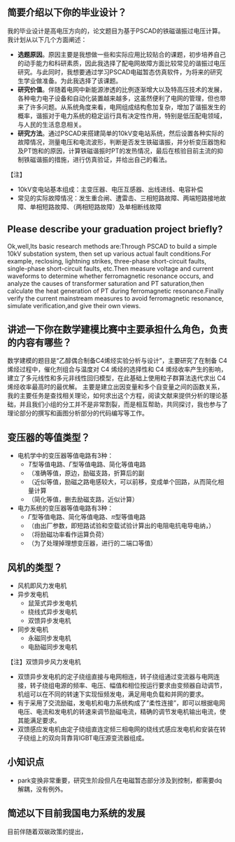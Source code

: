 ## 简要介绍以下你的毕业设计？

我的毕业设计是高电压方向的，论文题目为基于PSCAD的铁磁谐振过电压计算。我计划从以下几个方面阐述：

- **选题原因**。原因主要是我想做一些和实际应用比较贴合的课题，初步培养自己的动手能力和科研素质，因此我选择了配电网故障方面比较常见的谐振过电压研究。与此同时，我想要通过学习PSCAD电磁暂态仿真软件，为将来的研究生学业做准备。为此我选择了该课题。
- **研究价值**。伴随着电网中新能源渗透的比例逐渐增大以及特高压技术的发展，各种电力电子设备和自动化装置越来越多，这虽然便利了电网的管理，但也带来了许多问题。从系统角度来看，电网组成结构愈加复杂，增加了谐振发生的概率，谐振对于电力系统的稳定运行具有决定性作用，特别是低压配电领域，与人民的生活息息相关。
- **研究方法**。通过PSCAD来搭建简单的10kV变电站系统，然后设置各种实际的故障情况，测量电压和电流波形，判断是否发生铁磁谐振，并分析变压器饱和及PT饱和的原因，计算铁磁谐振时PT的发热情况，最后在核验目前主流的抑制铁磁谐振的措施，进行仿真验证，并给出自己的看法。
  
【注】

- 10kV变电站基本组成：主变压器、电压互感器、出线进线、电容补偿
- 常见的实际故障情况：发生重合闸、遭雷击、三相短路故障、两端短路接地故障、单相短路故障、（两相短路故障）及单相断线故障

## Please describe your graduation project briefly?

Ok,well,Its basic research methods are:Through PSCAD to build a simple 10kV substation system, then set up various actual fault conditions.For example, reclosing, lightning strikes, three-phase short-circuit faults, single-phase short-circuit faults, etc.Then measure voltage and current waveforms to determine whether ferromagnetic resonance occurs, and analyze the causes of transformer saturation and PT saturation,then calculate the heat generation of PT during ferromagnetic resonance.Finally verify the current mainstream measures to avoid ferromagnetic resonance, simulate verification,and give their own views.

## 讲述一下你在数学建模比赛中主要承担什么角色，负责的内容有哪些？
数学建模的题目是“乙醇偶合制备C4烯烃实验分析与设计”，主要研究了在制备 C4 烯烃过程中，催化剂组合与温度对 C4 烯烃的选择性和 C4 烯烃收率产生的影响，建立了多元线性和多元非线性回归模型，在此基础上使用粒子群算法迭代求出 C4 烯烃收率最高时的最优解。
主要是建立出因变量和多个自变量之间的函数关系，我的主要任务是查找相关理论，如何求出这个方程，阅读文献来提供分析的理论基础，并且我们小组的分工并不是非常割裂，而是相互帮助，共同探讨，我也参与了理论部分的撰写和画图分析部分的代码编写等工作。


## 变压器的等值类型？

- 电机学中的变压器等值电路有3种：
    - $T$型等值电路、$\Gamma$型等值电路、简化等值电路
    - （准确等值，原边，励磁支路，折算后的副                                                     
    - （近似等值，励磁之路电感较大，可以前移，变成单个回路，从而简化相量计算
    - （简化等值，删去励磁支路，近似计算）
- 电力系统的变压器等值电路有3种：
    - $\Gamma$型等值电路、简化等值电路、$\pi$型等值电路
    - （由出厂参数，即短路试验和空载试验计算出的电阻电抗电导电纳，）
    - （将励磁功率看作运算负荷）
    - （为了处理掉理想变压器，进行的二端口等值）


## 风机的类型？
- 风机即风力发电机
- 异步发电机
    - 鼠笼式异步发电机
    - 绕线式异步发电机
    - 双馈异步发电机
- 同步发电机
    - 永磁同步发电机
    - 电励磁同步发电机

【注】双馈异步风力发电机

- 双馈异步发电机的定子绕组直接与电网相连，转子绕组通过变流器与电网连接，转子绕组电源的频率、电压、幅值和相位按运行要求由变频器自动调节，机组可以在不同的转速下实现恒频发电，满足用电负载和并网的要求。
- 有于采用了交流励磁，发电机和电力系统构成了“柔性连接”，即可以根据电网电压、电流和发电机的转速来调节励磁电流，精确的调节发电机输出电流，使其能满足要求。
- 双馈感应发电机由定子绕组直连定频三相电网的绕线式感应发电机和安装在转子绕组上的双向背靠背IGBT电压源变流器组成。


## 小知识点
- park变换非常重要，研究生阶段但凡在电磁暂态部分涉及到控制，都需要dq解耦，没有例外。



## 简述以下目前我国电力系统的发展
目前伴随着双碳政策的提出，

